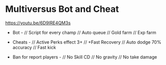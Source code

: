 # Multiversus Bot and Cheat
https://youtu.be/6D9IRE4QM3s

- Bot -
// Script for every champ
// Auto queue 
// Gold farm
// Exp farm

- Cheats -
// Active Perks effect 3+
// +Fast Recovery 
// Auto dodge 70% accuracy
// Fast kick

- Ban for report players -
// No Skill CD
// No gravity
// No take damage
